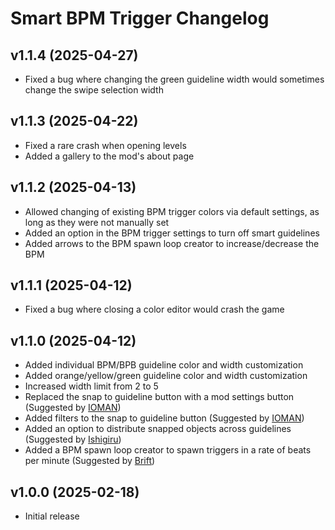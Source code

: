 # Smart BPM Trigger Changelog
## v1.1.4 (2025-04-27)
- Fixed a bug where changing the green guideline width would sometimes change the swipe selection width

## v1.1.3 (2025-04-22)
- Fixed a rare crash when opening levels
- Added a gallery to the mod's about page

## v1.1.2 (2025-04-13)
- Allowed changing of existing BPM trigger colors via default settings, as long as they were not manually set
- Added an option in the BPM trigger settings to turn off smart guidelines
- Added arrows to the BPM spawn loop creator to increase/decrease the BPM

## v1.1.1 (2025-04-12)
- Fixed a bug where closing a color editor would crash the game

## v1.1.0 (2025-04-12)
- Added individual BPM/BPB guideline color and width customization
- Added orange/yellow/green guideline color and width customization
- Increased width limit from 2 to 5
- Replaced the snap to guideline button with a mod settings button (Suggested by [IOMAN](user:8265048))
- Added filters to the snap to guideline button (Suggested by [IOMAN](user:8265048))
- Added an option to distribute snapped objects across guidelines (Suggested by [Ishigiru](user:9757549))
- Added a BPM spawn loop creator to spawn triggers in a rate of beats per minute (Suggested by [Brift](user:14114548))

## v1.0.0 (2025-02-18)
- Initial release